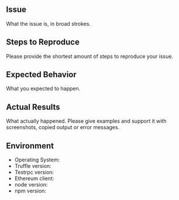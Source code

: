 ## Issue

What the issue is, in broad strokes.

## Steps to Reproduce

Please provide the shortest amount of steps to reproduce your issue.

## Expected Behavior

What you expected to happen.

## Actual Results

What actually happened. Please give examples and support it with screenshots, copied output or error messages.

## Environment

* Operating System:
* Truffle version:
* Testrpc version:
* Ethereum client:
* node version:
* npm version:
